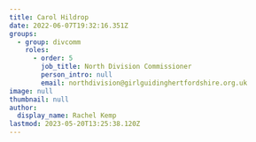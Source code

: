 ```yaml
---
title: Carol Hildrop
date: 2022-06-07T19:32:16.351Z
groups:
  - group: divcomm
    roles:
      - order: 5
        job_title: North Division Commissioner
        person_intro: null
        email: northdivision@girlguidinghertfordshire.org.uk
image: null
thumbnail: null
author:
  display_name: Rachel Kemp
lastmod: 2023-05-20T13:25:38.120Z
---
```

